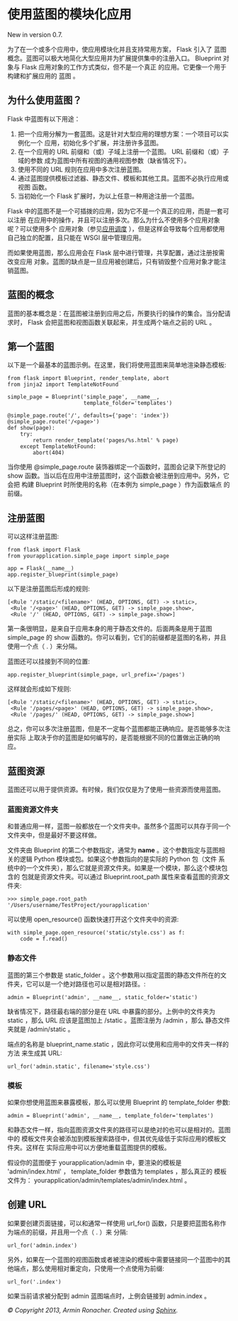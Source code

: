# 使用蓝图的模块化应用

New in version 0.7.

为了在一个或多个应用中，使应用模块化并且支持常用方案， Flask 引入了 蓝图 概念。蓝图可以极大地简化大型应用并为扩展提供集中的注册入口。 Blueprint 对象与 Flask 应用对象的工作方式类似，但不是一个真正 的应用。它更像一个用于构建和扩展应用的 蓝图 。

## 为什么使用蓝图？

Flask 中蓝图有以下用途：

1. 把一个应用分解为一套蓝图。这是针对大型应用的理想方案：一个项目可以实例化一个 应用，初始化多个扩展，并注册许多蓝图。
2. 在一个应用的 URL 前缀和（或）子域上注册一个蓝图。 URL 前缀和（或）子域的参数 成为蓝图中所有视图的通用视图参数（缺省情况下）。
3. 使用不同的 URL 规则在应用中多次注册蓝图。
4. 通过蓝图提供模板过滤器、静态文件、模板和其他工具。蓝图不必执行应用或视图 函数。
5. 当初始化一个 Flask 扩展时，为以上任意一种用途注册一个蓝图。

Flask 中的蓝图不是一个可插拨的应用，因为它不是一个真正的应用，而是一套可以注册 在应用中的操作，并且可以注册多次。那么为什么不使用多个应用对象呢？可以使用多个 应用对象（参见[应用调度](http://dormousehole.readthedocs.org/en/latest/patterns/appdispatch.html#app-dispatch) ），但是这样会导致每个应用都使用自己独立的配置，且只能在 WSGI 层中管理应用。

而如果使用蓝图，那么应用会在 Flask 层中进行管理，共享配置，通过注册按需改变应用 对象。蓝图的缺点是一旦应用被创建后，只有销毁整个应用对象才能注销蓝图。

## 蓝图的概念

蓝图的基本概念是：在蓝图被注册到应用之后，所要执行的操作的集合。当分配请求时， Flask 会把蓝图和视图函数关联起来，并生成两个端点之前的 URL 。

## 第一个蓝图

以下是一个最基本的蓝图示例。在这里，我们将使用蓝图来简单地渲染静态模板:

```
from flask import Blueprint, render_template, abort
from jinja2 import TemplateNotFound

simple_page = Blueprint('simple_page', __name__,
                        template_folder='templates')

@simple_page.route('/', defaults={'page': 'index'})
@simple_page.route('/<page>')
def show(page):
    try:
        return render_template('pages/%s.html' % page)
    except TemplateNotFound:
        abort(404)
```

当你使用 @simple_page.route 装饰器绑定一个函数时，蓝图会记录下所登记的 show 函数。当以后在应用中注册蓝图时，这个函数会被注册到应用中。另外，它会把 构建 Blueprint 时所使用的名称（在本例为 simple_page ）作为函数端点 的前缀。

## 注册蓝图

可以这样注册蓝图:

```
from flask import Flask
from yourapplication.simple_page import simple_page

app = Flask(__name__)
app.register_blueprint(simple_page)
```

以下是注册蓝图后形成的规则:

```
[<Rule '/static/<filename>' (HEAD, OPTIONS, GET) -> static>,
 <Rule '/<page>' (HEAD, OPTIONS, GET) -> simple_page.show>,
 <Rule '/' (HEAD, OPTIONS, GET) -> simple_page.show>]
```

第一条很明显，是来自于应用本身的用于静态文件的。后面两条是用于蓝图 simple_page 的 show 函数的。你可以看到，它们的前缀都是蓝图的名称，并且使用一个点（ . ）来分隔。

蓝图还可以挂接到不同的位置:

```
app.register_blueprint(simple_page, url_prefix='/pages')
```

这样就会形成如下规则:

```
[<Rule '/static/<filename>' (HEAD, OPTIONS, GET) -> static>,
 <Rule '/pages/<page>' (HEAD, OPTIONS, GET) -> simple_page.show>,
 <Rule '/pages/' (HEAD, OPTIONS, GET) -> simple_page.show>]
```

总之，你可以多次注册蓝图，但是不一定每个蓝图都能正确响应。是否能够多次注册实际 上取决于你的蓝图是如何编写的，是否能根据不同的位置做出正确的响应。

## 蓝图资源

蓝图还可以用于提供资源。有时候，我们仅仅是为了使用一些资源而使用蓝图。

### 蓝图资源文件夹

和普通应用一样，蓝图一般都放在一个文件夹中。虽然多个蓝图可以共存于同一个文件夹中，但是最好不要这样做。

文件夹由 Blueprint 的第二个参数指定，通常为 __name__ 。这个参数指定与蓝图相关的逻辑 Python 模块或包。如果这个参数指向的是实际的 Python 包（文件 系统中的一个文件夹），那么它就是资源文件夹。如果是一个模块，那么这个模块包含的 包就是资源文件夹。可以通过 Blueprint.root_path 属性来查看蓝图的资源文件夹:

```
>>> simple_page.root_path
'/Users/username/TestProject/yourapplication'
```

可以使用 open_resource() 函数快速打开这个文件夹中的资源:

```
with simple_page.open_resource('static/style.css') as f:
    code = f.read()
```

### 静态文件

蓝图的第三个参数是 static_folder 。这个参数用以指定蓝图的静态文件所在的文件夹，它可以是一个绝对路径也可以是相对路径。:

```
admin = Blueprint('admin', __name__, static_folder='static')
```

缺省情况下，路径最右端的部分是在 URL 中暴露的部分。上例中的文件夹为 static ，那么 URL 应该是蓝图加上 /static 。蓝图注册为 /admin ，那么 静态文件夹就是 /admin/static 。

端点的名称是 blueprint_name.static ，因此你可以使用和应用中的文件夹一样的方法 来生成其 URL:

```
url_for('admin.static', filename='style.css')
```

### 模板

如果你想使用蓝图来暴露模板，那么可以使用 Blueprint 的 template_folder 参数:

```
admin = Blueprint('admin', __name__, template_folder='templates')
```

和静态文件一样，指向蓝图资源文件夹的路径可以是绝对的也可以是相对的。蓝图中的 模板文件夹会被添加到模板搜索路径中，但其优先级低于实际应用的模板文件夹。这样在 实际应用中可以方便地重载蓝图提供的模板。

假设你的蓝图便于 yourapplication/admin 中，要渲染的模板是 'admin/index.html' ， template_folder 参数值为 templates ，那么真正的 模板文件为： yourapplication/admin/templates/admin/index.html 。

## 创建 URL

如果要创建页面链接，可以和通常一样使用 url_for() 函数，只是要把蓝图名称作为端点的前缀，并且用一个点（ . ）来 分隔:

```
url_for('admin.index')
```

另外，如果在一个蓝图的视图函数或者被渲染的模板中需要链接同一个蓝图中的其他端点，那么使用相对重定向，只使用一个点使用为前缀:

```
url_for('.index')
```

如果当前请求被分配到 admin 蓝图端点时，上例会链接到 admin.index 。

*© Copyright 2013, Armin Ronacher. Created using [Sphinx](http://sphinx.pocoo.org/).*
